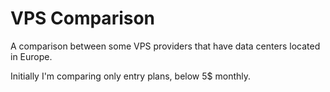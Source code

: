 # VPS Comparison

A comparison between some VPS providers that have data centers located in Europe.


Initially I'm comparing only entry plans, below 5$ monthly.
